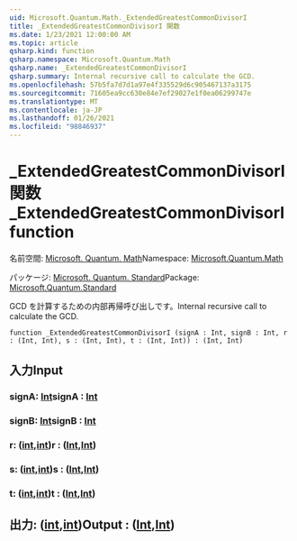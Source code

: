 ```yaml
---
uid: Microsoft.Quantum.Math._ExtendedGreatestCommonDivisorI
title: _ExtendedGreatestCommonDivisorI 関数
ms.date: 1/23/2021 12:00:00 AM
ms.topic: article
qsharp.kind: function
qsharp.namespace: Microsoft.Quantum.Math
qsharp.name: _ExtendedGreatestCommonDivisorI
qsharp.summary: Internal recursive call to calculate the GCD.
ms.openlocfilehash: 57b5fa7d7d1a97e4f335529d6c905467137a3175
ms.sourcegitcommit: 71605ea9cc630e84e7ef29027e1f0ea06299747e
ms.translationtype: MT
ms.contentlocale: ja-JP
ms.lasthandoff: 01/26/2021
ms.locfileid: "98846937"
---
```

# <a name="_extendedgreatestcommondivisori-function"></a><span data-ttu-id="57899-102">_ExtendedGreatestCommonDivisorI 関数</span><span class="sxs-lookup"><span data-stu-id="57899-102">_ExtendedGreatestCommonDivisorI function</span></span>

<span data-ttu-id="57899-103">名前空間: [Microsoft. Quantum. Math](xref:Microsoft.Quantum.Math)</span><span class="sxs-lookup"><span data-stu-id="57899-103">Namespace: [Microsoft.Quantum.Math](xref:Microsoft.Quantum.Math)</span></span>

<span data-ttu-id="57899-104">パッケージ: [Microsoft. Quantum. Standard](https://nuget.org/packages/Microsoft.Quantum.Standard)</span><span class="sxs-lookup"><span data-stu-id="57899-104">Package: [Microsoft.Quantum.Standard](https://nuget.org/packages/Microsoft.Quantum.Standard)</span></span>


<span data-ttu-id="57899-105">GCD を計算するための内部再帰呼び出しです。</span><span class="sxs-lookup"><span data-stu-id="57899-105">Internal recursive call to calculate the GCD.</span></span>

```qsharp
function _ExtendedGreatestCommonDivisorI (signA : Int, signB : Int, r : (Int, Int), s : (Int, Int), t : (Int, Int)) : (Int, Int)
```


## <a name="input"></a><span data-ttu-id="57899-106">入力</span><span class="sxs-lookup"><span data-stu-id="57899-106">Input</span></span>

### <a name="signa--int"></a><span data-ttu-id="57899-107">signA: [Int](xref:microsoft.quantum.lang-ref.int)</span><span class="sxs-lookup"><span data-stu-id="57899-107">signA : [Int](xref:microsoft.quantum.lang-ref.int)</span></span>




### <a name="signb--int"></a><span data-ttu-id="57899-108">signB: [Int](xref:microsoft.quantum.lang-ref.int)</span><span class="sxs-lookup"><span data-stu-id="57899-108">signB : [Int](xref:microsoft.quantum.lang-ref.int)</span></span>




### <a name="r--intint"></a><span data-ttu-id="57899-109">r: ([int](xref:microsoft.quantum.lang-ref.int),[int](xref:microsoft.quantum.lang-ref.int))</span><span class="sxs-lookup"><span data-stu-id="57899-109">r : ([Int](xref:microsoft.quantum.lang-ref.int),[Int](xref:microsoft.quantum.lang-ref.int))</span></span>




### <a name="s--intint"></a><span data-ttu-id="57899-110">s: ([int](xref:microsoft.quantum.lang-ref.int),[int](xref:microsoft.quantum.lang-ref.int))</span><span class="sxs-lookup"><span data-stu-id="57899-110">s : ([Int](xref:microsoft.quantum.lang-ref.int),[Int](xref:microsoft.quantum.lang-ref.int))</span></span>




### <a name="t--intint"></a><span data-ttu-id="57899-111">t: ([int](xref:microsoft.quantum.lang-ref.int),[int](xref:microsoft.quantum.lang-ref.int))</span><span class="sxs-lookup"><span data-stu-id="57899-111">t : ([Int](xref:microsoft.quantum.lang-ref.int),[Int](xref:microsoft.quantum.lang-ref.int))</span></span>





## <a name="output--intint"></a><span data-ttu-id="57899-112">出力: ([int](xref:microsoft.quantum.lang-ref.int),[int](xref:microsoft.quantum.lang-ref.int))</span><span class="sxs-lookup"><span data-stu-id="57899-112">Output : ([Int](xref:microsoft.quantum.lang-ref.int),[Int](xref:microsoft.quantum.lang-ref.int))</span></span>

